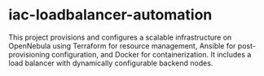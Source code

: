 # iac-loadbalancer-automation
This project provisions and configures a scalable infrastructure on OpenNebula using Terraform for resource management, Ansible for post-provisioning configuration, and Docker for containerization. It includes a load balancer with dynamically configurable backend nodes.
